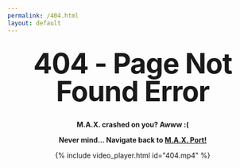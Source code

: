 ```yaml
---
permalink: /404.html
layout: default
---
```


<style type="text/css" media="screen">
  .container {
    margin: 10px auto;
    max-width: 600px;
    text-align: center;
  }
  h1 {
    margin: 30px 0;
    font-size: 4em;
    line-height: 1;
    letter-spacing: -1px;
  }
</style>

<div class="container">
  <h1>404 - Page Not Found Error</h1>

  <p><strong>M.A.X. crashed on you? Awww :(</strong></p>
  <p><strong>Never mind... Navigate back to <a href="{{ site.baseurl }}/index.html">M.A.X. Port!</a></strong></p>
  {% include video_player.html id="404.mp4" %}
</div>
